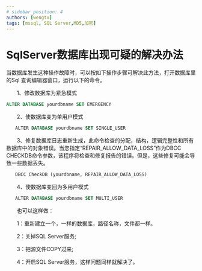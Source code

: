 ```yaml
---
# sidebar_position: 4
authors: [wengtx]
tags: [mssql, SQL Server,MD5,加密]
---
```


# SqlServer数据库出现可疑的解决办法

当数据库发生这种操作故障时，可以按如下操作步骤可解决此方法，打开数据库里的Sql 查询编辑器窗口，运行以下的命令。

　　1、修改数据库为紧急模式

``` sql
ALTER DATABASE yourdbname SET EMERGENCY
```

　　2、使数据库变为单用户模式

``` sql
　　ALTER DATABASE yourdbname SET SINGLE_USER
```

　　3、修复数据库日志重新生成，此命令检查的分配，结构，逻辑完整性和所有数据库中的对象错误。当您指定“REPAIR_ALLOW_DATA_LOSS”作为DBCC CHECKDB命令参数，该程序将检查和修复报告的错误。但是，这些修复可能会导致一些数据丢失。

``` sql
　　DBCC CheckDB (yourdbname, REPAIR_ALLOW_DATA_LOSS)
```

　　4、使数据库变回为多用户模式

``` sql
　　ALTER DATABASE yourdbname SET MULTI_USER
```

　　也可以这样做：

　　1：重新建立一个，一样的数据库，路径名称，文件都一样。

　　2：关掉SQL Server服务;

　　3：把源文件COPY过来;

　　4：开启SQL Server服务，这样问题同样就解决了。
